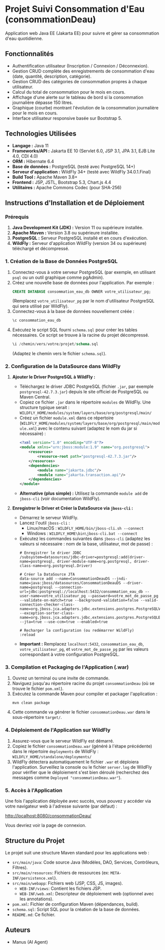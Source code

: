 # Projet Suivi Consommation d'Eau (consommationDeau)

Application web Java EE (Jakarta EE) pour suivre et gérer sa consommation d'eau quotidienne.

## Fonctionnalités

*   Authentification utilisateur (Inscription / Connexion / Déconnexion).
*   Gestion CRUD complète des enregistrements de consommation d'eau (date, quantité, description, catégorie).
*   Gestion CRUD des catégories de consommation propres à chaque utilisateur.
*   Calcul du total de consommation pour le mois en cours.
*   Affichage d'une alerte sur le tableau de bord si la consommation journalière dépasse 150 litres.
*   Graphique (courbe) montrant l'évolution de la consommation journalière pour le mois en cours.
*   Interface utilisateur responsive basée sur Bootstrap 5.

## Technologies Utilisées

*   **Langage :** Java 11
*   **Frameworks/API :** Jakarta EE 10 (Servlet 6.0, JSP 3.1, JPA 3.1, EJB Lite 4.0, CDI 4.0)
*   **ORM :** Hibernate 6.4
*   **Base de données :** PostgreSQL (testé avec PostgreSQL 14+)
*   **Serveur d'application :** WildFly 34+ (testé avec WildFly 34.0.1.Final)
*   **Build Tool :** Apache Maven 3.8+
*   **Frontend :** JSP, JSTL, Bootstrap 5.3, Chart.js 4.4
*   **Utilitaires :** Apache Commons Codec (pour SHA-256)

## Instructions d'Installation et de Déploiement

### Prérequis

1.  **Java Development Kit (JDK) :** Version 11 ou supérieure installée.
2.  **Apache Maven :** Version 3.8 ou supérieure installée.
3.  **PostgreSQL :** Serveur PostgreSQL installé et en cours d'exécution.
4.  **WildFly :** Serveur d'application WildFly (version 34 ou supérieure) téléchargé et décompressé.

### 1. Création de la Base de Données PostgreSQL

1.  Connectez-vous à votre serveur PostgreSQL (par exemple, en utilisant `psql` ou un outil graphique comme pgAdmin).
2.  Créez une nouvelle base de données pour l'application. Par exemple :
    ```sql
    CREATE DATABASE consommation_eau_db OWNER votre_utilisateur_pg;
    ```
    (Remplacez `votre_utilisateur_pg` par le nom d'utilisateur PostgreSQL qui sera utilisé par WildFly).
3.  Connectez-vous à la base de données nouvellement créée :
    ```sql
    \c consommation_eau_db
    ```
4.  Exécutez le script SQL fourni `schema.sql` pour créer les tables nécessaires. Ce script se trouve à la racine du projet décompressé.
    ```sql
    \i /chemin/vers/votre/projet/schema.sql
    ```
    (Adaptez le chemin vers le fichier `schema.sql`).

### 2. Configuration de la DataSource dans WildFly

1.  **Ajouter le Driver PostgreSQL à WildFly :**
    *   Téléchargez le driver JDBC PostgreSQL (fichier `.jar`, par exemple `postgresql-42.7.3.jar`) depuis le site officiel de PostgreSQL ou Maven Central.
    *   Copiez ce fichier `.jar` dans le répertoire `modules` de WildFly. Une structure typique serait :
        `WILDFLY_HOME/modules/system/layers/base/org/postgresql/main/`
    *   Créez un fichier `module.xml` dans ce répertoire (`WILDFLY_HOME/modules/system/layers/base/org/postgresql/main/module.xml`) avec le contenu suivant (adaptez le nom du jar si nécessaire) :
        ```xml
        <?xml version="1.0" encoding="UTF-8"?>
        <module xmlns="urn:jboss:module:1.9" name="org.postgresql">
            <resources>
                <resource-root path="postgresql-42.7.3.jar"/>
            </resources>
            <dependencies>
                <module name="jakarta.jdbc"/>
                <module name="jakarta.transaction.api"/>
            </dependencies>
        </module>
        ```
    *   **Alternative (plus simple) :** Utilisez la commande `module add` de `jboss-cli` (voir documentation WildFly).

2.  **Enregistrer le Driver et Créer la DataSource via `jboss-cli` :**
    *   Démarrez le serveur WildFly.
    *   Lancez l'outil `jboss-cli` :
        *   Linux/macOS : `WILDFLY_HOME/bin/jboss-cli.sh --connect`
        *   Windows : `WILDFLY_HOME\bin\jboss-cli.bat --connect`
    *   Exécutez les commandes suivantes dans `jboss-cli` (adaptez les valeurs si nécessaire : nom de la base, utilisateur, mot de passe) :
        ```cli
        # Enregistrer le driver JDBC
        /subsystem=datasources/jdbc-driver=postgresql:add(driver-name=postgresql, driver-module-name=org.postgresql, driver-class-name=org.postgresql.Driver)

        # Créer la DataSource JTA
        data-source add --name=ConsommationDeauDS --jndi-name=java:jboss/datasources/ConsommationDeauDS --driver-name=postgresql --connection-url=jdbc:postgresql://localhost:5432/consommation_eau_db --user-name=votre_utilisateur_pg --password=votre_mot_de_passe_pg --validate-on-match=true --background-validation=false --valid-connection-checker-class-name=org.jboss.jca.adapters.jdbc.extensions.postgres.PostgreSQLValidConnectionChecker --exception-sorter-class-name=org.jboss.jca.adapters.jdbc.extensions.postgres.PostgreSQLExceptionSorter --jta=true --use-ccm=true --enabled=true

        # Recharger la configuration (ou redémarrer WildFly)
        :reload
        ```
    *   **Important :** Remplacez `localhost:5432`, `consommation_eau_db`, `votre_utilisateur_pg`, et `votre_mot_de_passe_pg` par les valeurs correspondant à votre configuration PostgreSQL.

### 3. Compilation et Packaging de l'Application (.war)

1.  Ouvrez un terminal ou une invite de commande.
2.  Naviguez jusqu'au répertoire racine du projet `consommationDeau` (où se trouve le fichier `pom.xml`).
3.  Exécutez la commande Maven pour compiler et packager l'application :
    ```bash
    mvn clean package
    ```
4.  Cette commande va générer le fichier `consommationDeau.war` dans le sous-répertoire `target/`.

### 4. Déploiement de l'Application sur WildFly

1.  Assurez-vous que le serveur WildFly est démarré.
2.  Copiez le fichier `consommationDeau.war` (généré à l'étape précédente) dans le répertoire `deployments` de WildFly :
    `WILDFLY_HOME/standalone/deployments/`
3.  WildFly détectera automatiquement le fichier `.war` et déploiera l'application. Surveillez la console ou le fichier `server.log` de WildFly pour vérifier que le déploiement s'est bien déroulé (recherchez des messages comme `Deployed "consommationDeau.war"`).

### 5. Accès à l'Application

Une fois l'application déployée avec succès, vous pouvez y accéder via votre navigateur web à l'adresse suivante (par défaut) :

[http://localhost:8080/consommationDeau/](http://localhost:8080/consommationDeau/)

Vous devriez voir la page de connexion.

## Structure du Projet

Le projet suit une structure Maven standard pour les applications web :

*   `src/main/java`: Code source Java (Modèles, DAO, Services, Contrôleurs, Filtres).
*   `src/main/resources`: Fichiers de ressources (ex: `META-INF/persistence.xml`).
*   `src/main/webapp`: Fichiers web (JSP, CSS, JS, images).
    *   `WEB-INF/views`: Contient les fichiers JSP.
    *   `WEB-INF/web.xml`: Descripteur de déploiement web (optionnel avec les annotations).
*   `pom.xml`: Fichier de configuration Maven (dépendances, build).
*   `schema.sql`: Script SQL pour la création de la base de données.
*   `README.md`: Ce fichier.

## Auteurs

*   Manus (AI Agent)


